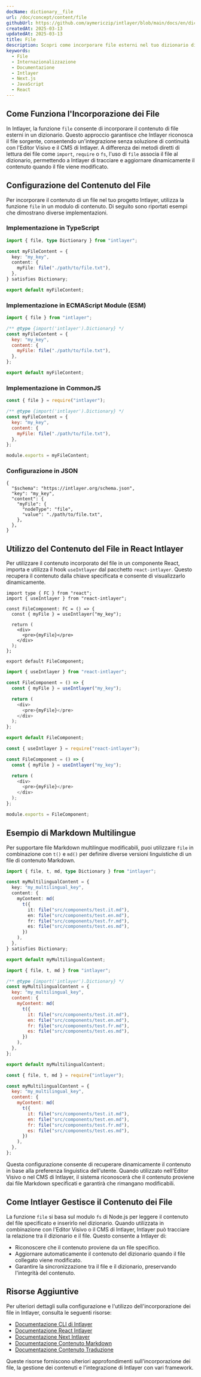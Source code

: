 ```yaml
---
docName: dictionary__file
url: /doc/concept/content/file
githubUrl: https://github.com/aymericzip/intlayer/blob/main/docs/en/dictionary/file.md
createdAt: 2025-03-13
updatedAt: 2025-03-13
title: File
description: Scopri come incorporare file esterni nel tuo dizionario di contenuti utilizzando la funzione `file`. Questa documentazione spiega come Intlayer collega e gestisce dinamicamente il contenuto dei file.
keywords:
  - File
  - Internazionalizzazione
  - Documentazione
  - Intlayer
  - Next.js
  - JavaScript
  - React
---
```


## Come Funziona l'Incorporazione dei File

In Intlayer, la funzione `file` consente di incorporare il contenuto di file esterni in un dizionario. Questo approccio garantisce che Intlayer riconosca il file sorgente, consentendo un'integrazione senza soluzione di continuità con l'Editor Visivo e il CMS di Intlayer. A differenza dei metodi diretti di lettura dei file come `import`, `require` o `fs`, l'uso di `file` associa il file al dizionario, permettendo a Intlayer di tracciare e aggiornare dinamicamente il contenuto quando il file viene modificato.

## Configurazione del Contenuto del File

Per incorporare il contenuto di un file nel tuo progetto Intlayer, utilizza la funzione `file` in un modulo di contenuto. Di seguito sono riportati esempi che dimostrano diverse implementazioni.

### Implementazione in TypeScript

```typescript fileName="**/*.content.ts" contentDeclarationFormat="typescript"
import { file, type Dictionary } from "intlayer";

const myFileContent = {
  key: "my_key",
  content: {
    myFile: file("./path/to/file.txt"),
  },
} satisfies Dictionary;

export default myFileContent;
```

### Implementazione in ECMAScript Module (ESM)

```javascript fileName="**/*.content.mjs" contentDeclarationFormat="esm"
import { file } from "intlayer";

/** @type {import('intlayer').Dictionary} */
const myFileContent = {
  key: "my_key",
  content: {
    myFile: file("./path/to/file.txt"),
  },
};

export default myFileContent;
```

### Implementazione in CommonJS

```javascript fileName="**/*.content.cjs" contentDeclarationFormat="commonjs"
const { file } = require("intlayer");

/** @type {import('intlayer').Dictionary} */
const myFileContent = {
  key: "my_key",
  content: {
    myFile: file("./path/to/file.txt"),
  },
};

module.exports = myFileContent;
```

### Configurazione in JSON

```json5 fileName="**/*.content.json" contentDeclarationFormat="json"
{
  "$schema": "https://intlayer.org/schema.json",
  "key": "my_key",
  "content": {
    "myFile": {
      "nodeType": "file",
      "value": "./path/to/file.txt",
    },
  },
}
```

## Utilizzo del Contenuto del File in React Intlayer

Per utilizzare il contenuto incorporato del file in un componente React, importa e utilizza il hook `useIntlayer` dal pacchetto `react-intlayer`. Questo recupera il contenuto dalla chiave specificata e consente di visualizzarlo dinamicamente.

```tsx fileName="**/*.tsx" codeFormat="typescript"
import type { FC } from "react";
import { useIntlayer } from "react-intlayer";

const FileComponent: FC = () => {
  const { myFile } = useIntlayer("my_key");

  return (
    <div>
      <pre>{myFile}</pre>
    </div>
  );
};

export default FileComponent;
```

```javascript fileName="**/*.mjx" codeFormat="esm"
import { useIntlayer } from "react-intlayer";

const FileComponent = () => {
  const { myFile } = useIntlayer("my_key");

  return (
    <div>
      <pre>{myFile}</pre>
    </div>
  );
};

export default FileComponent;
```

```javascript fileName="**/*.cjs" codeFormat="commonjs"
const { useIntlayer } = require("react-intlayer");

const FileComponent = () => {
  const { myFile } = useIntlayer("my_key");

  return (
    <div>
      <pre>{myFile}</pre>
    </div>
  );
};

module.exports = FileComponent;
```

## Esempio di Markdown Multilingue

Per supportare file Markdown multilingue modificabili, puoi utilizzare `file` in combinazione con `t()` e `md()` per definire diverse versioni linguistiche di un file di contenuto Markdown.

```typescript fileName="**/*.content.ts" contentDeclarationFormat="typescript"
import { file, t, md, type Dictionary } from "intlayer";

const myMultilingualContent = {
  key: "my_multilingual_key",
  content: {
    myContent: md(
      t({
        it: file("src/components/test.it.md"),
        en: file("src/components/test.en.md"),
        fr: file("src/components/test.fr.md"),
        es: file("src/components/test.es.md"),
      })
    ),
  },
} satisfies Dictionary;

export default myMultilingualContent;
```

```javascript fileName="**/*.content.mjs" contentDeclarationFormat="esm"
import { file, t, md } from "intlayer";

/** @type {import('intlayer').Dictionary} */
const myMultilingualContent = {
  key: "my_multilingual_key",
  content: {
    myContent: md(
      t({
        it: file("src/components/test.it.md"),
        en: file("src/components/test.en.md"),
        fr: file("src/components/test.fr.md"),
        es: file("src/components/test.es.md"),
      })
    ),
  },
};

export default myMultilingualContent;
```

```javascript fileName="**/*.content.cjs" contentDeclarationFormat="commonjs"
const { file, t, md } = require("intlayer");

const myMultilingualContent = {
  key: "my_multilingual_key",
  content: {
    myContent: md(
      t({
        it: file("src/components/test.it.md"),
        en: file("src/components/test.en.md"),
        fr: file("src/components/test.fr.md"),
        es: file("src/components/test.es.md"),
      })
    ),
  },
};
```

Questa configurazione consente di recuperare dinamicamente il contenuto in base alla preferenza linguistica dell'utente. Quando utilizzato nell'Editor Visivo o nel CMS di Intlayer, il sistema riconoscerà che il contenuto proviene dai file Markdown specificati e garantirà che rimangano modificabili.

## Come Intlayer Gestisce il Contenuto dei File

La funzione `file` si basa sul modulo `fs` di Node.js per leggere il contenuto del file specificato e inserirlo nel dizionario. Quando utilizzata in combinazione con l'Editor Visivo o il CMS di Intlayer, Intlayer può tracciare la relazione tra il dizionario e il file. Questo consente a Intlayer di:

- Riconoscere che il contenuto proviene da un file specifico.
- Aggiornare automaticamente il contenuto del dizionario quando il file collegato viene modificato.
- Garantire la sincronizzazione tra il file e il dizionario, preservando l'integrità del contenuto.

## Risorse Aggiuntive

Per ulteriori dettagli sulla configurazione e l'utilizzo dell'incorporazione dei file in Intlayer, consulta le seguenti risorse:

- [Documentazione CLI di Intlayer](https://github.com/aymericzip/intlayer/blob/main/docs/it/intlayer_cli.md)
- [Documentazione React Intlayer](https://github.com/aymericzip/intlayer/blob/main/docs/it/intlayer_with_create_react_app.md)
- [Documentazione Next Intlayer](https://github.com/aymericzip/intlayer/blob/main/docs/it/intlayer_with_nextjs_15.md)
- [Documentazione Contenuto Markdown](https://github.com/aymericzip/intlayer/blob/main/docs/it/dictionary/markdown.md)
- [Documentazione Contenuto Traduzione](https://github.com/aymericzip/intlayer/blob/main/docs/it/dictionary/translation.md)

Queste risorse forniscono ulteriori approfondimenti sull'incorporazione dei file, la gestione dei contenuti e l'integrazione di Intlayer con vari framework.
